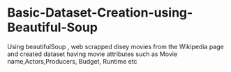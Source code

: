# Basic-Dataset-Creation-using-Beautiful-Soup
Using beautifulSoup , web scrapped disey movies from the Wikipedia page and created dataset having movie attributes such as Movie name,Actors,Producers, Budget, Runtime etc
